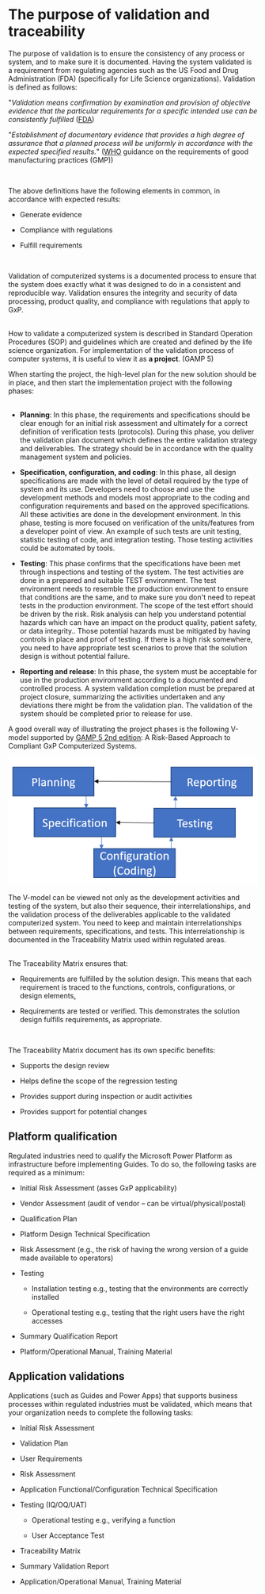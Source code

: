 ﻿---
title: 
description: 
ms.date: 03/09/2023
ms.topic: 
ms.service: 
author: 
ms.author: 
manager: 
---

# The purpose of validation and traceability 

The purpose of validation is to ensure the consistency of any process or system, and to make sure it is documented. Having the system validated is a requirement from regulating agencies such as the US Food and Drug Administration (FDA) (specifically for Life Science organizations). Validation is defined as follows: 

"*Validation means confirmation by examination and provision of objective evidence that the particular requirements for a specific intended use can be consistently fulfilled* ([<u>FDA</u>](https://www.accessdata.fda.gov/scripts/cdrh/cfdocs/cfcfr/cfrsearch.cfm?fr=820.3)) 

"*Establishment of documentary evidence that provides a high degree of assurance that a planned process will be uniformly in accordance with the expected specified results.*" ([<u>WHO</u>](https://www.who.int/teams/health-product-and-policy-standards/standards-and-specifications/norms-and-standards-for-pharmaceuticals/guidelines/production) guidance on the requirements of good manufacturing practices (GMP)) 

  

The above definitions have the following elements in common, in accordance with expected results:  

-   Generate evidence 

-   Compliance with regulations 

-   Fulfill requirements 

  

Validation of computerized systems is a documented process to ensure that the system does exactly what it was designed to do in a consistent and reproducible way. Validation ensures the integrity and security of data processing, product quality, and compliance with regulations that apply to GxP.  
 

How to validate a computerized system is described in Standard Operation Procedures (SOP) and guidelines which are created and defined by the life science organization. For implementation of the validation process of computer systems, it is useful to view it as **a project**. (GAMP 5)

When starting the project, the high-level plan for the new solution should be in place, and then start the implementation project with the following phases:  
 

- **Planning**: In this phase, the requirements and specifications should be clear enough for an initial risk assessment and ultimately for a correct definition of verification tests (protocols). During this phase, you deliver the validation plan document which defines the entire validation strategy and deliverables. The strategy should be in accordance with the quality management system and policies. 

- **Specification, configuration, and coding**: In this phase, all design specifications are made with the level of detail required by the type of system and its use. Developers need to choose and use the development methods and models most appropriate to the coding and configuration requirements and based on the approved specifications. All these activities are done in the development environment. In this phase, testing is more focused on verification of the units/features from a developer point of view. An example of such tests are unit testing, statistic testing of code, and integration testing. Those testing activities could be automated by tools. 

- **Testing**: This phase confirms that the specifications have been met through inspections and testing of the system. The test activities are done in a prepared and suitable TEST environment. The test environment needs to resemble the production environment to ensure that conditions are the same, and to make sure you don't need to repeat tests in the production environment. The scope of the test effort should be driven by the risk. Risk analysis can help you understand potential hazards which can have an impact on the product quality, patient safety, or data integrity.. Those potential hazards must be mitigated by having controls in place and proof of testing. If there is a high risk somewhere, you need to have appropriate test scenarios to prove that the solution design is without potential failure. 

- **Reporting and release**: In this phase, the system must be acceptable for use in the production environment according to a documented and controlled process. A system validation completion must be prepared at project closure, summarizing the activities undertaken and any deviations there might be from the validation plan. The validation of the system should be completed prior to release for use. 

A good overall way of illustrating the project phases is the following V-model supported by <u>[GAMP 5](https://ispe.org/publications/guidance-documents/gamp-5-guide-2nd-edition) 2nd edition</u>: A Risk-Based Approach to Compliant GxP Computerized Systems.

![](media/image16.png)

The V-model can be viewed not only as the development activities and testing of the system, but also their sequence, their interrelationships, and the validation process of the deliverables applicable to the validated computerized system. You need to keep and maintain interrelationships between requirements, specifications, and tests. This interrelationship is documented in the Traceability Matrix used within regulated areas.  
   

The Traceability Matrix ensures that: 

-   Requirements are fulfilled by the solution design. This means that each requirement is traced to the functions, controls, configurations, or design elements<u>.</u> 

-   Requirements are tested or verified. This demonstrates the solution design fulfills requirements, as appropriate. 

  

The Traceability Matrix document has its own specific benefits: 

-   Supports the design review 

-   Helps define the scope of the regression testing 

-   Provides support during inspection or audit activities 

-   Provides support for potential changes

## Platform qualification

Regulated industries need to qualify the Microsoft Power Platform as infrastructure before implementing Guides. To do so, the following tasks are required as a minimum:

-   Initial Risk Assessment (asses GxP applicability)

-   Vendor Assessment (audit of vendor – can be virtual/physical/postal)

-   Qualification Plan

-   Platform Design Technical Specification

-   Risk Assessment (e.g., the risk of having the wrong version of a guide made available to operators)

-   Testing

    -   Installation testing e.g., testing that the environments are correctly installed

    -   Operational testing e.g., testing that the right users have the right accesses

-   Summary Qualification Report

-   Platform/Operational Manual, Training Material

## Application validations

Applications (such as Guides and Power Apps) that supports business processes within regulated industries must be validated, which means that your organization needs to complete the following tasks:

-   Initial Risk Assessment

-   Validation Plan

-   User Requirements

-   Risk Assessment

-   Application Functional/Configuration Technical Specification

-   Testing (IQ/OQ/UAT)

    -   Operational testing e.g., verifying a function

    -   User Acceptance Test

-   Traceability Matrix

-   Summary Validation Report

-   Application/Operational Manual, Training Material


